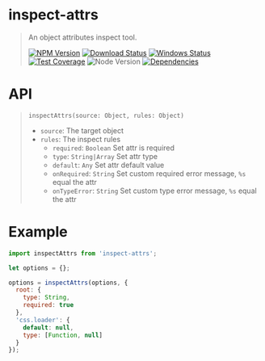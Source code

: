 # inspect-attrs

> An object attributes inspect tool.
>
> [![NPM Version][npm-image]][npm-url]
> [![Download Status][download-image]][npm-url]
> [![Windows Status][appveyor-image]][appveyor-url]
> [![Test Coverage][coveralls-image]][coveralls-url]
> ![Node Version][node-image]
> [![Dependencies][david-image]][david-url]

# API

> `inspectAttrs(source: Object, rules: Object)`
>
> * `source`: The target object
> * `rules`: The inspect rules
>   * `required`: `Boolean` Set attr is required
>   * `type`: `String|Array` Set attr type
>   * `default`: `Any` Set attr default value
>   * `onRequired`: `String` Set custom required error message, `%s` equal the attr
>   * `onTypeError`: `String` Set custom type error message, `%s` equal the attr

# Example

```js
import inspectAttrs from 'inspect-attrs';

let options = {};

options = inspectAttrs(options, {
  root: {
    type: String,
    required: true
  },
  'css.loader': {
    default: null,
    type: [Function, null]
  }
});
```

[npm-image]: https://img.shields.io/npm/v/inspect-attrs.svg?style=flat-square
[npm-url]: https://www.npmjs.org/package/inspect-attrs
[download-image]: https://img.shields.io/npm/dm/inspect-attrs.svg?style=flat-square
[appveyor-image]: https://img.shields.io/appveyor/ci/nuintun/inspect-attrs/master.svg?style=flat-square&label=windows
[appveyor-url]: https://ci.appveyor.com/project/nuintun/inspect-attrs
[coveralls-image]: http://img.shields.io/coveralls/nuintun/inspect-attrs/master.svg?style=flat-square
[coveralls-url]: https://coveralls.io/r/nuintun/inspect-attrs?branch=master
[david-image]: https://img.shields.io/david/dev/nuintun/inspect-attrs/master.svg?style=flat-square
[david-url]: https://david-dm.org/nuintun/inspect-attrs?type=dev
[node-image]: https://img.shields.io/node/v/inspect-attrs.svg?style=flat-square
